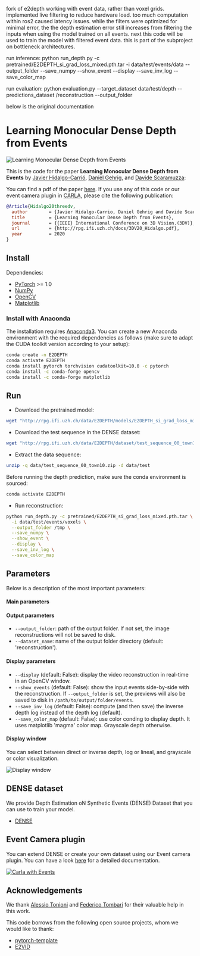fork of e2depth working with event data, rather than voxel grids. implemented live filtering to reduce hardware load. too much computation within ros2 caused latency issues. while the filters were optimized for minimal error, the the depth estimation error still increases from filtering the inputs when using the model trained on all events. next this code will be used to train the model with filtered event data. this is part of the subproject on bottleneck architectures.

run inference:
python run_depth.py -c pretrained/E2DEPTH_si_grad_loss_mixed.pth.tar -i data/test/events/data --output_folder <inference output folder>  --save_numpy --show_event --display --save_inv_log --save_color_map

run evaluation:
python evaluation.py --target_dataset data/test/depth --predictions_dataset <inference output folder>/reconstruction --output_folder <evaluation output folder>

below is the original documentation

# Learning Monocular Dense Depth from Events

![Learning Monocular Dense Depth from Events](./doc/img/e2depth_post1.gif)

This is the code for the paper **Learning Monocular Dense Depth from Events** by
[Javier Hidalgo-Carrió](https://jhidalgocarrio.github.io), [Daniel Gehrig](https://danielgehrig18.github.io/), and [Davide
Scaramuzza](http://rpg.ifi.uzh.ch/people_scaramuzza.html):

You can find a pdf of the paper
[here](http://rpg.ifi.uzh.ch/docs/3DV20_Hidalgo.pdf).  If you use any of this
code or our event camera plugin in
[CARLA](https://carla.readthedocs.io/en/latest/ref_sensors/#dvs-camera), please
cite the following publication:

```bibtex
@Article{Hidalgo20threedv,
  author        = {Javier Hidalgo-Carrio, Daniel Gehrig and Davide Scaramuzza},
  title         = {Learning Monocular Dense Depth from Events},
  journal       = {{IEEE} International Conference on 3D Vision.(3DV)},
  url           = {http://rpg.ifi.uzh.ch/docs/3DV20_Hidalgo.pdf},
  year          = 2020
}
```

## Install

Dependencies:

- [PyTorch](https://pytorch.org/get-started/locally/) >= 1.0
- [NumPy](https://www.numpy.org/)
- [OpenCV](https://opencv.org/)
- [Matplotlib](https://matplotlib.org)

### Install with Anaconda

The installation requires [Anaconda3](https://www.anaconda.com/distribution/).
You can create a new Anaconda environment with the required dependencies as
follows (make sure to adapt the CUDA toolkit version according to your setup):

```bash
conda create -n E2DEPTH
conda activate E2DEPTH
conda install pytorch torchvision cudatoolkit=10.0 -c pytorch
conda install -c conda-forge opencv
conda install -c conda-forge matplotlib
```

## Run

- Download the pretrained model:

```bash
wget "http://rpg.ifi.uzh.ch/data/E2DEPTH/models/E2DEPTH_si_grad_loss_mixed.pth.tar" -O pretrained/E2DEPTH_si_grad_loss_mixed.pth.tar
```

- Download the test sequence in the DENSE dataset:

```bash
wget "http://rpg.ifi.uzh.ch/data/E2DEPTH/dataset/test_sequence_00_town10.zip" -O data/test_sequence_00_town10.zip
```
- Extract the data sequence:

```bash
unzip -q data/test_sequence_00_town10.zip -d data/test
```

Before running the depth prediction, make sure the conda environment is sourced:

```bash
conda activate E2DEPTH
```

- Run reconstruction:

```bash
python run_depth.py -c pretrained/E2DEPTH_si_grad_loss_mixed.pth.tar \
  -i data/test/events/voxels \
  --output_folder /tmp \
  --save_numpy \
  --show_event \
  --display \
  --save_inv_log \
  --save_color_map
```

## Parameters

Below is a description of the most important parameters:

#### Main parameters

#### Output parameters

- ``--output_folder``: path of the output folder. If not set, the image reconstructions will not be saved to disk.
- ``--dataset_name``: name of the output folder directory (default: 'reconstruction').

#### Display parameters

- ``--display`` (default: False): display the video reconstruction in real-time in an OpenCV window.
- ``--show_events`` (default: False): show the input events side-by-side with the reconstruction. If ``--output_folder`` is set, the previews will also be saved to disk in ``/path/to/output/folder/events``.
- ``--save_inv_log`` (default: False): compute (and then save) the inverse depth log instead of the depth log (default).
- ``--save_color_map`` (default: False): use color conding to display depth. It uses matplotlib 'magma' color map. Grayscale depth otherwise.

#### Display window

You can select between direct or inverse depth, log or lineal, and grayscale or color visualization.

![Display window](doc/img/e2depth_display_window.png)

## DENSE dataset

We provide Depth Estimation oN Synthetic Events (DENSE) Dataset that you can use to train your model.

- [DENSE](http://rpg.ifi.uzh.ch/E2DEPTH.html)

## Event Camera plugin

You can extend DENSE or create your own dataset using our
Event camera plugin. You can have a look [here](https://carla.readthedocs.io/en/latest/ref_sensors/#dvs-camera) for a detailed
documentation.

[![Carla with Events](doc/img/sensor_dvs.gif)](https://carla.readthedocs.io/en/latest/ref_sensors/#dvs-camera)

## Acknowledgements

We thank [Alessio Tonioni](https://alessiotonioni.github.io) and [Federico Tombari](http://campar.in.tum.de/Main/FedericoTombari) for their valuable help in this work.

This code borrows from the following open source projects, whom we would like to thank:

- [pytorch-template](https://github.com/victoresque/pytorch-template)
- [E2VID](https://github.com/uzh-rpg/rpg_e2vid)
  
